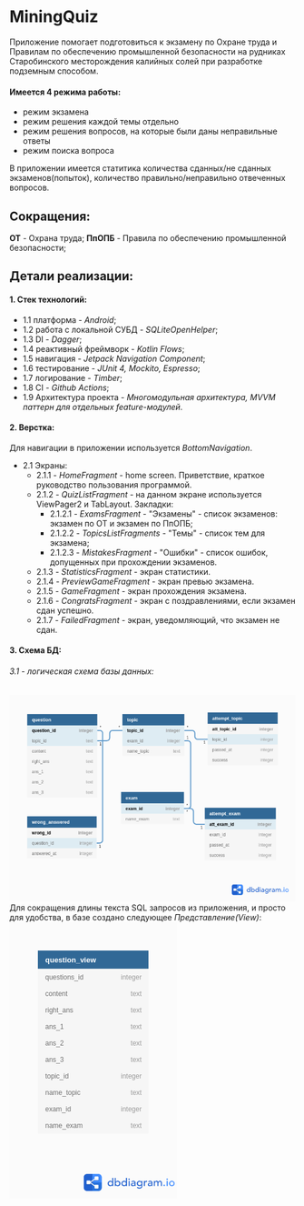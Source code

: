 # MiningQuiz
Приложение помогает подготовиться к экзамену по Охране труда и Правилам по обеспечению промышленной безопасности на рудниках Старобинского месторождения калийных солей при разработке подземным способом.
####  Имеется 4 режима работы:
- режим экзамена
- режим решения каждой темы отдельно
- режим решения вопросов, на которые были даны неправильные ответы
- режим поиска вопроса

В приложении имеется статитика количества сданных/не сданных экзаменов(попыток), количество правильно/неправильно отвеченных вопросов.
## Сокращения:
__ОТ__ - Охрана труда;
__ПпОПБ__ - Правила по обеспечению промышленной безопасности;

## Детали реализации:
#### 1. Стек технологий:
* 1.1 платформа - _Android_;
* 1.2 работа с локальной СУБД -  _SQLiteOpenHelper_;
* 1.3 DI - _Dagger_;
* 1.4 реактивный фреймворк - _Kotlin Flows_;
* 1.5 навигация - _Jetpack Navigation Component_;
* 1.6 тестирование - _JUnit 4, Mockito, Espresso_;
* 1.7 логирование - _Timber_;
* 1.8 CI - _Github Actions_;
* 1.9 Архитектура проекта - _Многомодульная архитектура, MVVM паттерн для отдельных feature-модулей_.

#### 2. Верстка:
Для навигации в приложении используется _BottomNavigation_.
* 2.1 Экраны:
   * 2.1.1 - _HomeFragment_ - home screen. Приветствие, краткое руководство пользования программой.
   * 2.1.2 - _QuizListFragment_ - на данном экране используется ViewPager2 и TabLayout.
     Закладки:
      * 2.1.2.1 - _ExamsFragment_ - "Экзамены" - список экзаменов: экзамен по ОТ и экзамен по ПпОПБ;
      * 2.1.2.2 - _TopicsListFragments_ - "Темы" - список тем для экзамена;
      * 2.1.2.3 - _MistakesFragment_ - "Ошибки" - список ошибок, допущенных при прохождении экзаменов.
   * 2.1.3 - _StatisticsFragment_ - экран статистики.
   * 2.1.4 - _PreviewGameFragment_ - экран превью экзамена.
   * 2.1.5 - _GameFragment_ - экран прохождения экзамена.
   * 2.1.6 - _CongratsFragment_ - экран с поздравлениями, если экзамен сдан успешно.
   * 2.1.7 - _FailedFragment_ - экран, уведомляющий, что экзамен не сдан.

#### 3. Схема БД:
###### 3.1 - логическая схема базы данных:
![](./images/db_scheme.png)
Для сокращения длины текста SQL запросов из приложения, и просто для удобства, в базе создано следующее _Представление(_View_)_:
![](./images/question_view.png)
  